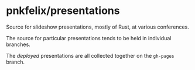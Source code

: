 pnkfelix/presentations
=========================

Source for slideshow presentations, mostly of Rust, at various conferences.

The source for particular presentations tends to be held in individual branches.

The *deployed* presentations are all collected together on the
`gh-pages` branch.

